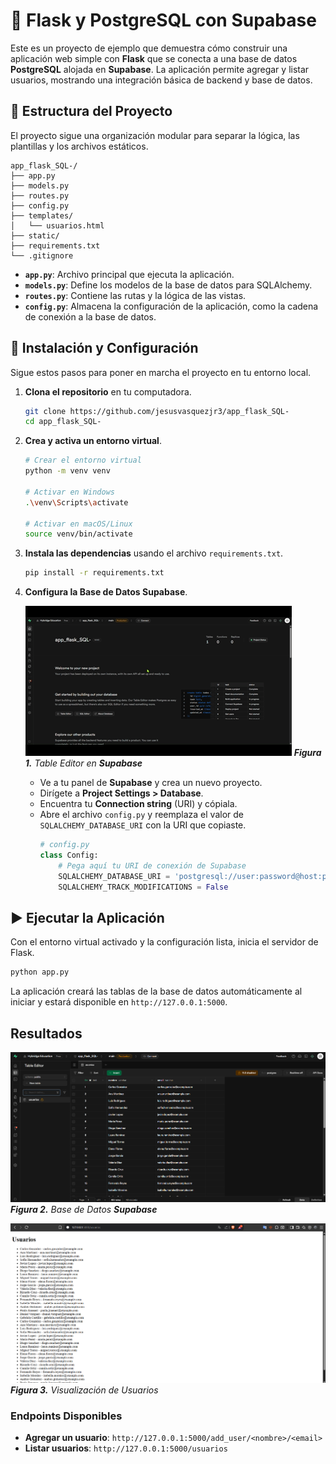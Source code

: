 # 📝 Flask y PostgreSQL con Supabase

Este es un proyecto de ejemplo que demuestra cómo construir una aplicación web simple con **Flask** que se conecta a una base de datos **PostgreSQL** alojada en **Supabase**. La aplicación permite agregar y listar usuarios, mostrando una integración básica de backend y base de datos.

## 📂 Estructura del Proyecto

El proyecto sigue una organización modular para separar la lógica, las plantillas y los archivos estáticos.

```
app_flask_SQL-/
├── app.py
├── models.py
├── routes.py
├── config.py
├── templates/
│   └── usuarios.html
├── static/
├── requirements.txt
└── .gitignore
```

  * **`app.py`**: Archivo principal que ejecuta la aplicación.
  * **`models.py`**: Define los modelos de la base de datos para SQLAlchemy.
  * **`routes.py`**: Contiene las rutas y la lógica de las vistas.
  * **`config.py`**: Almacena la configuración de la aplicación, como la cadena de conexión a la base de datos.

## 🚀 Instalación y Configuración

Sigue estos pasos para poner en marcha el proyecto en tu entorno local.

1.  **Clona el repositorio** en tu computadora.
    ```bash
    git clone https://github.com/jesusvasquezjr3/app_flask_SQL-
    cd app_flask_SQL-
    ```
2.  **Crea y activa un entorno virtual**.
    ```bash
    # Crear el entorno virtual
    python -m venv venv

    # Activar en Windows
    .\venv\Scripts\activate

    # Activar en macOS/Linux
    source venv/bin/activate
    ```
3.  **Instala las dependencias** usando el archivo `requirements.txt`.
    ```bash
    pip install -r requirements.txt
    ```
4.  **Configura la Base de Datos Supabase**.

      ![SupabaseGIF](static/supabase.gif)
    ***Figura 1.** Table Editor en **Supabase***
      
      * Ve a tu panel de **Supabase** y crea un nuevo proyecto.
      * Dirígete a **Project Settings \> Database**.
      * Encuentra tu **Connection string** (URI) y cópiala.
      * Abre el archivo `config.py` y reemplaza el valor de `SQLALCHEMY_DATABASE_URI` con la URI que copiaste.
        ```python
        # config.py
        class Config:
            # Pega aquí tu URI de conexión de Supabase
            SQLALCHEMY_DATABASE_URI = 'postgresql://user:password@host:port/database'
            SQLALCHEMY_TRACK_MODIFICATIONS = False
        ```

## ▶️ Ejecutar la Aplicación

Con el entorno virtual activado y la configuración lista, inicia el servidor de Flask.

```bash
python app.py
```

La aplicación creará las tablas de la base de datos automáticamente al iniciar y estará disponible en `http://127.0.0.1:5000`.

## Resultados

![Tabla](static/supabase.png)
***Figura 2.** Base de Datos **Supabase***

![Visualizacion](static/usuarios.png)
***Figura 3.** Visualización de Usuarios*


### Endpoints Disponibles

  * **Agregar un usuario**: `http://127.0.0.1:5000/add_user/<nombre>/<email>`
  * **Listar usuarios**: `http://127.0.0.1:5000/usuarios`
